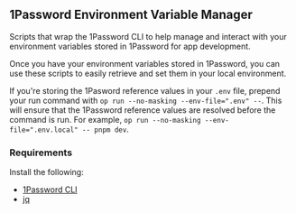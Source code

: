 ## 1Password Environment Variable Manager

Scripts that wrap the 1Password CLI to help manage and interact with your environment variables stored in 1Password for app development.

Once you have your environment variables stored in 1Password, you can use these scripts to easily retrieve and set them in your local environment.

If you're storing the 1Pasword reference values in your `.env` file, prepend your run command with `op run --no-masking --env-file=".env" --`. This will ensure that the 1Password reference values are resolved before the command is run. For example, `op run --no-masking --env-file=".env.local" -- pnpm dev`.

### Requirements

Install the following:

- [1Password CLI](https://1password.com/downloads/command-line/)
- [jq](https://stedolan.github.io/jq/)
